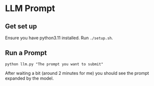 # LLM Prompt

## Get set up
Ensure you have python3.11 installed. Run `./setup.sh`.

## Run a Prompt
```commandline
python llm.py "The prompt you want to submit"
```
After waiting a bit (around 2 minutes for me) you should see the prompt expanded by the model.

